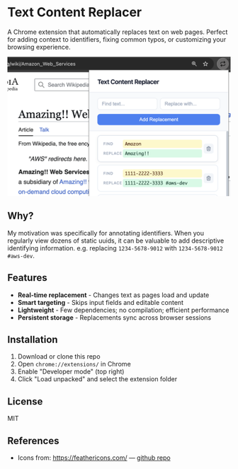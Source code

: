 # Text Content Replacer

A Chrome extension that automatically replaces text on web pages. Perfect for adding context to identifiers, fixing common typos, or customizing your browsing experience.

![](assets/images/640_400_text_replace.png)

## Why?

My motivation was specifically for annotating identifiers. When you regularly view dozens of static uuids, it can be valuable to add descriptive identifying information. 
e.g. replacing `1234-5678-9012` with `1234-5678-9012 #aws-dev`.

## Features

- **Real-time replacement** - Changes text as pages load and update
- **Smart targeting** - Skips input fields and editable content
- **Lightweight** - Few dependencies; no compilation; efficient performance
- **Persistent storage** - Replacements sync across browser sessions

## Installation

1. Download or clone this repo
2. Open `chrome://extensions/` in Chrome
3. Enable "Developer mode" (top right)
4. Click "Load unpacked" and select the extension folder

## License

MIT

## References

- Icons from: https://feathericons.com/ — [github repo](https://github.com/feathericons/feather)

